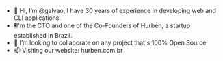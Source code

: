 - 👋 Hi, I’m @galvao, I have 30 years of experience in developing web and CLI applications.
- 🕴️I'm the CTO and one of the Co-Founders of Hurben, a startup established in Brazil.
- 💞️ I’m looking to collaborate on any project that's 100% Open Source
- 📫 Visiting our website: hurben.com.br 
